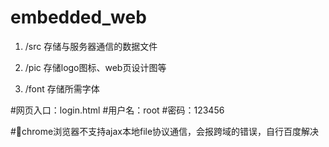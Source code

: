 # embedded_web

1. /src 存储与服务器通信的数据文件

2. /pic 存储logo图标、web页设计图等

3. /font 存储所需字体

#网页入口：login.html
#用户名：root
#密码：123456

#chrome浏览器不支持ajax本地file协议通信，会报跨域的错误，自行百度解决